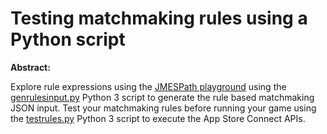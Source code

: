 # Testing matchmaking rules using a Python script

**Abstract:**

Explore rule expressions using the [JMESPath playground](https://play.jmespath.org) using the [genrulesinput.py](./README_genrulesinput.md) Python 3 script to generate the rule based matchmaking JSON input.
Test your matchmaking rules before running your game using the [testrules.py](./README_testrules.md) Python 3 script to execute the App Store Connect APIs.
